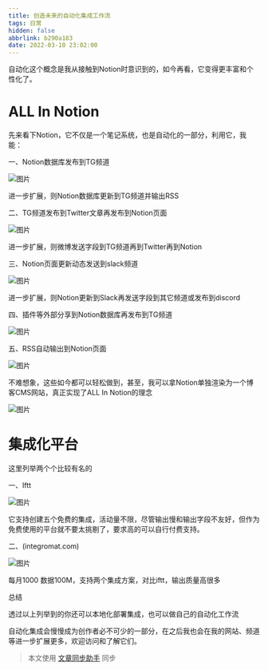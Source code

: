 ```yaml
---
title: 创造未来的自动化集成工作流
tags: 日常
hidden: false
abbrlink: b290a183
date: 2022-03-10 23:02:00
---
```

<meta name="referrer" content="no-referrer" />
<!-- more -->

自动化这个概念是我从接触到Notion时意识到的，如今再看，它变得更丰富和个性化了。

#  **ALL In Notion**

先来看下Notion，它不仅是一个笔记系统，也是自动化的一部分，利用它，我能：

一、Notion数据库发布到TG频道

![图片](//i0.hdslb.com/bfs/article/7d90a34c45af70a644475271efa446ee949c8585.jpg)

  

进一步扩展，则Notion数据库更新到TG频道并输出RSS

二、TG频道发布到Twitter文章再发布到Notion页面

![图片](//i0.hdslb.com/bfs/article/7a73df9942f1de79e512042a09d42d250060fcd9.jpg)

  

进一步扩展，则微博发送字段到TG频道再到Twitter再到Notion

三、Notion页面更新动态发送到slack频道

![图片](//i0.hdslb.com/bfs/article/4de1a9e0c4f147887fd927d5a4e7e056e992f5fe.jpg)

  

进一步扩展，则Notion更新到Slack再发送字段到其它频道或发布到discord

四、插件等外部分享到Notion数据库再发布到TG频道

![图片](//i0.hdslb.com/bfs/article/998d30f096cdaff118f45bc3df31ccc71e848c69.jpg)

  

五、RSS自动输出到Notion页面

![图片](//i0.hdslb.com/bfs/article/4a951113890340a24a2b85fa303bfb43bd423587.jpg)

  

不难想象，这些如今都可以轻松做到，甚至，我可以拿Notion单独渲染为一个博客CMS网站，真正实现了ALL In Notion的理念

![图片](//i0.hdslb.com/bfs/article/fb33392fa0093f08e042914acb1e9815a16ef7ef.jpg)

  

# 集成化平台

这里列举两个个比较有名的

一、Iftt

![图片](//i0.hdslb.com/bfs/article/2650cd849b5d5cf1cf7d7722e39594a7daf56cf3.jpg)

  

它支持创建五个免费的集成，活动量不限，尽管输出慢和输出字段不友好，但作为免费使用的平台就不要太挑剔了，要求高的可以自行付费支持。

二、(integromat.com)

![图片](//i0.hdslb.com/bfs/article/5e78c8bf3bd18b53999e24ef02551f00fbab4453.jpg)

  

每月1000 数据100M，支持两个集成方案，对比iftt，输出质量高很多

总结

透过以上列举到的你还可以本地化部署集成，也可以做自己的自动化工作流

自动化集成会慢慢成为创作者必不可少的一部分，在之后我也会在我的网站、频道等进一步扩展更多，欢迎访问和了解它们。

  

> 本文使用 [文章同步助手](https://www.bilibili.com/read/cv10352009) 同步

